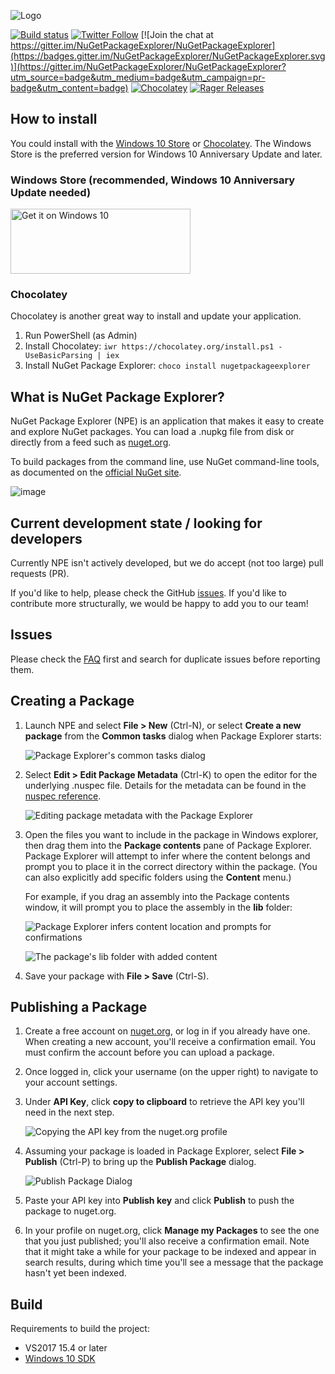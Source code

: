 ![Logo](https://cloud.githubusercontent.com/assets/5808377/11324261/06c2ccd8-912d-11e5-87e4-9898b2217baa.png)

[![Build status](https://ci.appveyor.com/api/projects/status/nhowjp0e1w0225v7/branch/master?svg=true)](https://ci.appveyor.com/project/NuGetPackageExplorer/nugetpackageexplorer/branch/master)
[![Twitter Follow](https://img.shields.io/twitter/follow/NuGetPE.svg?style=social?maxAge=2592000)](https://twitter.com/NuGetPE)
[![Join the chat at https://gitter.im/NuGetPackageExplorer/NuGetPackageExplorer](https://badges.gitter.im/NuGetPackageExplorer/NuGetPackageExplorer.svg)](https://gitter.im/NuGetPackageExplorer/NuGetPackageExplorer?utm_source=badge&utm_medium=badge&utm_campaign=pr-badge&utm_content=badge)
[![Chocolatey](https://img.shields.io/chocolatey/v/NugetPackageExplorer.svg?maxAge=259200)](https://chocolatey.org/packages/NugetPackageExplorer)
[![Rager Releases](http://rager.io/badge.svg?url=https%3A%2F%2Fgithub.com%2FNuGetPackageExplorer%2FNuGetPackageExplorer)](http://rager.io/projects/search?badge=1&query=https://github.com/NuGetPackageExplorer/NuGetPackageExplorer)

## How to install
You could install with the [Windows 10 Store](https://www.microsoft.com/store/apps/9wzdncrdmdm3) or [Chocolatey](https://chocolatey.org/packages/NugetPackageExplorer). The Windows Store is the preferred version for Windows 10 Anniversary Update and later.

### Windows Store (recommended, Windows 10 Anniversary Update needed)
<a href="https://www.microsoft.com/store/apps/9wzdncrdmdm3?ocid=badge"><img height="104" width="288" src="https://assets.windowsphone.com/f2f77ec7-9ba9-4850-9ebe-77e366d08adc/English_Get_it_Win_10_InvariantCulture_Default.png" alt="Get it on Windows 10"></a>

### Chocolatey
Chocolatey is another great way to install and update your application. 

1. Run PowerShell (as Admin)
2. Install Chocolatey: `iwr https://chocolatey.org/install.ps1 -UseBasicParsing | iex`
3. Install NuGet Package Explorer: `choco install nugetpackageexplorer`


## What is NuGet Package Explorer?

NuGet Package Explorer (NPE) is an application that makes it easy to create and explore NuGet packages. You can load a .nupkg file from disk or directly from a feed such as [nuget.org](https://www.nuget.org/).

To build packages from the command line, use NuGet command-line tools, as documented on the [official NuGet site](https://docs.nuget.org/ndocs/create-packages/creating-a-package).

![image](https://cloud.githubusercontent.com/assets/5808377/13399085/cefc7a10-df01-11e5-88b9-423a90107dce.png)

## Current development state / looking for developers

Currently NPE isn't actively developed, but we do accept (not too large) pull requests (PR).

If you'd like to help, please check the GitHub [issues](https://github.com/NuGetPackageExplorer/NuGetPackageExplorer/issues). If you'd like to contribute more structurally, we would be happy to add you to our team! 

## Issues

Please check the [FAQ](https://github.com/NuGetPackageExplorer/NuGetPackageExplorer/wiki) first and search for duplicate issues before reporting them. 

## Creating a Package

1. Launch NPE and select **File > New** (Ctrl-N), or select **Create a new package** from the **Common tasks** dialog when Package Explorer starts:

	![Package Explorer's common tasks dialog](https://cloud.githubusercontent.com/assets/1339874/19167418/7bca3b18-8bc0-11e6-8ecf-de5b05ed8923.png)

2. Select **Edit > Edit Package Metadata** (Ctrl-K) to open the editor for the underlying .nuspec file. Details for the metadata can be found in the [nuspec reference](https://docs.nuget.org/ndocs/schema/nuspec).

	![Editing package metadata with the Package Explorer](https://cloud.githubusercontent.com/assets/1339874/19167426/8399b85a-8bc0-11e6-8516-6f0b53ddc595.png)

3. Open the files you want to include in the package in Windows explorer, then drag them into the **Package contents** pane of Package Explorer. Package Explorer will attempt to infer where the content belongs and prompt you to place it in the correct directory within the package. (You can also explicitly add specific folders using the **Content** menu.)

	For example, if you drag an assembly into the Package contents window, it will prompt you to place the assembly in the **lib** folder:

	![Package Explorer infers content location and prompts for confirmations](https://cloud.githubusercontent.com/assets/1339874/19167427/88c80fc0-8bc0-11e6-8d39-cc6e04024013.png)

	![The package's lib folder with added content](https://cloud.githubusercontent.com/assets/1339874/19167432/8e675a3a-8bc0-11e6-9848-0dd8cf73b4f9.png)


4. Save your package with **File > Save** (Ctrl-S).

## Publishing a Package

1. Create a free account on [nuget.org](http://nuget.org/), or log in if you already have one. When creating a new account, you'll receive a confirmation email. You must confirm the account before you can upload a package.

2. Once logged in, click your username (on the upper right) to navigate to your account settings.

3. Under **API Key**, click **copy to clipboard** to retrieve the API key you'll need in the next step.

      ![Copying the API key from the nuget.org profile](https://cloud.githubusercontent.com/assets/1339874/19167409/6fd8d238-8bc0-11e6-86b4-49af64483d78.png)

4. Assuming your package is loaded in Package Explorer, select **File > Publish** (Ctrl-P) to bring up the **Publish Package** dialog.

	![Publish Package Dialog](https://cloud.githubusercontent.com/assets/1339874/19167436/90ebbbc0-8bc0-11e6-8cb1-68717ec811e7.png)

5. Paste your API key into **Publish key** and click **Publish** to push the package to nuget.org.

6. In your profile on nuget.org, click **Manage my Packages** to see the one that you just published; you'll also receive a confirmation email. Note that it might take a while for your package to be indexed and appear in search results, during which time you'll see a message that the package hasn't yet been indexed.

## Build

Requirements to build the project:

- VS2017 15.4 or later
- [Windows 10 SDK](https://developer.microsoft.com/en-US/windows/downloads/windows-10-sdk)
